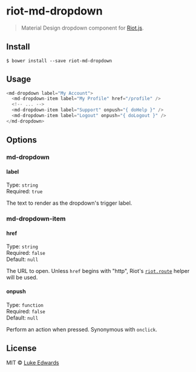 # riot-md-dropdown

> Material Design dropdown component for [Riot.js](https://github.com/riot/riot).


## Install

```
$ bower install --save riot-md-dropdown
```


## Usage

```js
<md-dropdown label="My Account">
  <md-dropdown-item label="My Profile" href="/profile" />
  <!-- ... -->
  <md-dropdown-item label="Support" onpush="{ doHelp }" />
  <md-dropdown-item label="Logout" onpush="{ doLogout }" />
</md-dropdown>
```


## Options

### md-dropdown

#### label

Type: `string`<br>
Required: `true`<br>

The text to render as the dropdown's trigger label.

### md-dropdown-item

#### href

Type: `string`<br>
Required: `false`<br>
Default: `null`

The URL to open. Unless `href` begins with "http", Riot's [`riot.route`](http://riotjs.com/api/route/#riotrouteto-title-shouldreplace) helper will be used.


#### onpush

Type: `function`<br>
Required: `false`<br>
Default: `null`

Perform an action when pressed. Synonymous with `onclick`.


## License

MIT © [Luke Edwards](https://github.com/lukeed)
